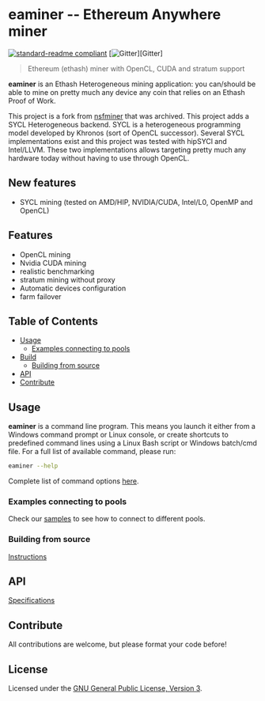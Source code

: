 # eaminer -- Ethereum Anywhere miner

[![standard-readme compliant](https://img.shields.io/badge/readme%20style-standard-brightgreen.svg)](https://github.com/RichardLitt/standard-readme)
[![Gitter](https://img.shields.io/gitter/room/nwjs/nw.js.svg)][Gitter]

> Ethereum (ethash) miner with OpenCL, CUDA and stratum support

**eaminer** is an Ethash Heterogeneous mining application: you can/should be able to mine on pretty much any device any coin that relies on an Ethash Proof of Work.

This project is a fork from [nsfminer](https://github.com/no-fee-ethereum-mining/nsfminer) that was archived. This project adds a SYCL Heterogeneous backend. SYCL is a heterogeneous programming model developed by
Khronos (sort of OpenCL successor). Several SYCL implementations exist and this project was tested with hipSYCl and Intel/LLVM. These two implementations allows targeting pretty much any hardware today without having to
use through OpenCL.

## New features

* SYCL mining (tested on AMD/HIP, NVIDIA/CUDA, Intel/L0, OpenMP and OpenCL)

## Features

* OpenCL mining
* Nvidia CUDA mining
* realistic benchmarking
* stratum mining without proxy
* Automatic devices configuration
* farm failover

## Table of Contents

* [Usage](#usage)
    * [Examples connecting to pools](#examples-connecting-to-pools)
* [Build](#build)
    * [Building from source](#building-from-source)
* [API](#api)
* [Contribute](#contribute)

## Usage

**eaminer** is a command line program. This means you launch it either from a Windows command prompt or Linux console, or create shortcuts to predefined command lines using a Linux Bash script or Windows batch/cmd file.
For a full list of available command, please run:

```sh
eaminer --help
```
Complete list of command options [here](docs/Options.md).

### Examples connecting to pools

Check our [samples](docs/POOL_EXAMPLES_ETH.md) to see how to connect to different pools.

### Building from source

[Instructions](docs/BUILD.md)

## API

[Specifications](docs/API_DOCUMENTATION.md)

## Contribute

All contributions are welcome, but please format your code before!

## License

Licensed under the [GNU General Public License, Version 3](LICENSE).
